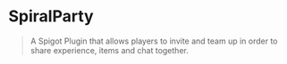 # SpiralParty
> A Spigot Plugin that allows players to invite and team up in order to share experience, items and chat together.
